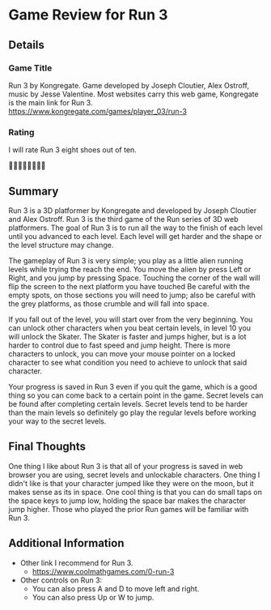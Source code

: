 # Game Review for Run 3

## Details

### Game Title
Run 3 by Kongregate. Game developed by Joseph Cloutier, Alex Ostroff, music by Jesse Valentine. Most websites carry this web game, Kongregate is the main link for Run 3.
https://www.kongregate.com/games/player_03/run-3

### Rating
I will rate Run 3 eight shoes out of ten.

:shoe::shoe::shoe::shoe::shoe::shoe::shoe::shoe:

## Summary
Run 3 is a 3D platformer by Kongregate and developed by Joseph Cloutier and Alex Ostroff. Run 3 is the third game of the Run series of 3D web platformers. The goal of Run 3 is to run all the way to the finish of each level until you advanced to each level. Each level will get harder and the shape or the level structure may change.

The gameplay of Run 3 is very simple; you play as a little alien running levels while trying the reach the end. You move the alien by press Left or Right, and you jump by pressing Space. Touching the corner of the wall will flip the screen to the next platform you have touched Be careful with the empty spots, on those sections you will need to jump; also be careful with the grey platforms, as those crumble and will fall into space.

If you fall out of the level, you will start over from the very beginning. You can unlock other characters when you beat certain levels, in level 10 you will unlock the Skater. The Skater is faster and jumps higher, but is a lot harder to control due to fast speed and jump height. There is more characters to unlock, you can move your mouse pointer on a locked character to see what condition you need to achieve to unlock that said character.

Your progress is saved in Run 3 even if you quit the game, which is a good thing so you can come back to a certain point in the game. Secret levels can be found after completing certain levels. Secret levels tend to be harder than the main levels so definitely go play the regular levels before working your way to the secret levels.


## Final Thoughts
One thing I like about Run 3 is that all of your progress is saved in web browser you are using, secret levels and unlockable characters. One thing I didn't like is that your character jumped like they were on the moon, but it makes sense as its in space. One cool thing is that you can do small taps on the space keys to jump low, holding the space bar makes the character jump higher. Those who played the prior Run games will be familiar with Run 3.

## Additional Information
* Other link I recommend for Run 3.
	* https://www.coolmathgames.com/0-run-3
* Other controls on Run 3:
	* You can also press A and D to move left and right.
	* You can also press Up or W to jump.
